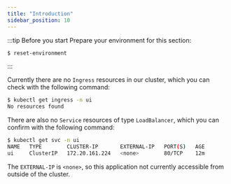 ```yaml
---
title: "Introduction"
sidebar_position: 10
---
```


:::tip Before you start
Prepare your environment for this section:

```bash timeout=300 wait=30
$ reset-environment 
```

:::

Currently there are no `Ingress` resources in our cluster, which you can check with the following command:

```bash expectError=true
$ kubectl get ingress -n ui
No resources found
```

There are also no `Service` resources of type `LoadBalancer`, which you can confirm with the following command:

```bash
$ kubectl get svc -n ui
NAME   TYPE        CLUSTER-IP       EXTERNAL-IP   PORT(S)   AGE
ui     ClusterIP   172.20.161.224   <none>        80/TCP    12m
```

The `EXTERNAL-IP` is `<none>`, so this application not currently accessible from outside of the cluster.